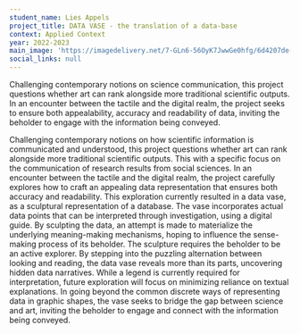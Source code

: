```yaml
---
student_name: Lies Appels
project_title: DATA VASE - the translation of a data-base
context: Applied Context
year: 2022-2023
main_image: 'https://imagedelivery.net/7-GLn6-56OyK7JwwGe0hfg/6d4207de-6c87-44ee-69ef-49a88a0efc00'
social_links: null
---
```

Challenging contemporary notions on science communication, this project questions whether art can rank alongside more traditional scientific outputs. In an encounter between the tactile and the digital realm, the project seeks to ensure both appealability, accuracy and readability of data, inviting the beholder to engage with the information being conveyed. 

Challenging contemporary notions on how scientific information is communicated and understood, this project questions whether art can rank alongside more traditional scientific outputs. This with a specific focus on the communication of research results from social sciences. In an encounter between the tactile and the digital realm, the project carefully explores how to craft an appealing data representation that ensures both accuracy and readability.
This exploration currently resulted in a data vase, as a sculptural representation of a database. The vase incorporates actual data points that can be interpreted through investigation, using a digital guide. By sculpting the data, an attempt is made to materialize the underlying meaning-making mechanisms, hoping to influence the sense-making process of its beholder. The sculpture requires the beholder to be an active explorer. By stepping into the puzzling alternation between looking and reading, the data vase reveals more than its parts, uncovering hidden data narratives. While a legend is currently required for interpretation, future exploration will focus on minimizing reliance on textual explanations. In going beyond the common discrete ways of representing data in graphic shapes, the vase seeks to bridge the gap between science and art, inviting the beholder to engage and connect with the information being conveyed.